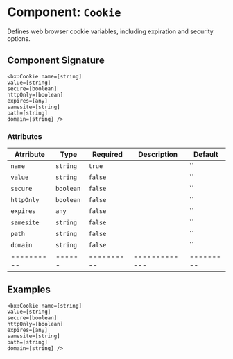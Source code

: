 [comment]: # (Note: This documentation is generated dynamically in the build process.  To modify the contents, change the javadoc on the _invoke method of the Component class)
# Component: `Cookie`

Defines web browser cookie variables, including expiration and security options.

## Component Signature
```
<bx:Cookie name=[string]
value=[string]
secure=[boolean]
httpOnly=[boolean]
expires=[any]
samesite=[string]
path=[string]
domain=[string] />
```
### Attributes

| Atrribute | Type | Required | Description | Default |
|----------|------|----------|-------------|---------|
| `name` | `string` | `true` |  | ``|
| `value` | `string` | `false` |  | ``|
| `secure` | `boolean` | `false` |  | ``|
| `httpOnly` | `boolean` | `false` |  | ``|
| `expires` | `any` | `false` |  | ``|
| `samesite` | `string` | `false` |  | ``|
| `path` | `string` | `false` |  | ``|
| `domain` | `string` | `false` |  | ``|
|----------|------|----------|-------------|---------|



## Examples

```
<bx:Cookie name=[string]
value=[string]
secure=[boolean]
httpOnly=[boolean]
expires=[any]
samesite=[string]
path=[string]
domain=[string] />
```
